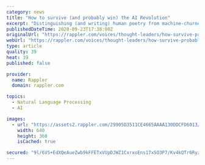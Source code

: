 ```yaml
---
category: news
title: "How to survive (and probably win) the AI Revolution"
excerpt: "Distinguishing (and writing) human poetry from machine-churned ones may not be as crucial to your individual future or sense of worth as it is to writers and poets but have you – yes, you – thought about what your place is or will be in the age of AI’s?"
publishedDateTime: 2020-09-23T17:38:00Z
originalUrl: "https://rappler.com/voices/thought-leaders/how-survive-probably-win-ai-revolution"
webUrl: "https://rappler.com/voices/thought-leaders/how-survive-probably-win-ai-revolution"
type: article
quality: 39
heat: 39
published: false

provider:
  name: Rappler
  domain: rappler.com

topics:
  - Natural Language Processing
  - AI

images:
  - url: "https://assets2.rappler.com/29905D3511CE4665AAAA130DDCFD6013/img/2B51ADCCC2264BFD8782258506654623/ai-revolution-survival-jan-4-2018.jpg"
    width: 640
    height: 360
    isCached: true

secured: "9l/6VS+EdXQeAueZwb9kFFETxVUpDJWZ1CxrxoEns17xSO3P7/Kv4kQTr6RyztamOXBK7pMZ1NgqcNmnBwrlWSq7q32au8k2XrQOHncxCo09A92AvZbrv49c1gZULspoI6FXAIbYDPWoVfnEIty3SOgyJuVBK2/R21LBtzPAgrL/1Z8pKMHgjT4llGWTTpdboa0F3LgNfx7XQJKIeuF/TSf4koAGqHhPQdTN2Fuzskahmjako+dwdH/ScqopjA0kq+Ua00qWv26jwwjzjbBG69l1ziZtELc+PmBcy+Tys58sGtN2QXfREFWOhF3aLja9zyU7qM+LziJcZN1IMAPCZXS4oQBcbzHNHQjgk6Z/b1I=;Mjh7ldIMXaFIsK/tfRH9bA=="
---
```


